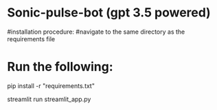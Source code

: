 # Sonic-pulse-bot (gpt 3.5 powered)

#installation procedure:
#navigate to the same directory as the requirements file

# Run the following:

pip install -r "requirements.txt"

streamlit run streamlit_app.py
